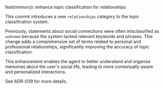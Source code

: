 feat(memory): enhance topic classification for relationships

This commit introduces a new `relationships` category to the topic
classification system.

Previously, statements about social connections were often misclassified as
`unknown` because the system lacked relevant keywords and phrases. This
change adds a comprehensive set of terms related to personal and
professional relationships, significantly improving the accuracy of topic
classification.

This enhancement enables the agent to better understand and organize
memories about the user's social life, leading to more contextually
aware and personalized interactions.

See ADR-039 for more details.